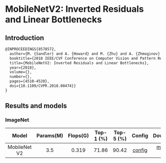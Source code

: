 # MobileNetV2: Inverted Residuals and Linear Bottlenecks

## Introduction

```latex
@INPROCEEDINGS{8578572,
  author={M. {Sandler} and A. {Howard} and M. {Zhu} and A. {Zhmoginov} and L. {Chen}},
  booktitle={2018 IEEE/CVF Conference on Computer Vision and Pattern Recognition},
  title={MobileNetV2: Inverted Residuals and Linear Bottlenecks},
  year={2018},
  volume={},
  number={},
  pages={4510-4520},
  doi={10.1109/CVPR.2018.00474}}
}
```

## Results and models

### ImageNet

|         Model         | Params(M) | Flops(G) | Top-1 (%) | Top-5 (%) | Config | Download |
|:---------------------:|:---------:|:--------:|:---------:|:---------:|:---------:|:--------:|
| MobileNet V2          | 3.5       | 0.319    | 71.86 | 90.42 | [config](https://github.com/open-mmlab/mmclassification/blob/master/configs/imagenet/mobilenet_v2_b32x8.py) | [model](https://download.openmmlab.com/mmclassification/v0/imagenet/mobilenet_v2_batch256_20200708-3b2dc3af.pth) &#124; [log](https://download.openmmlab.com/mmclassification/v0/imagenet/mobilenet_v2_batch256_20200708-3b2dc3af.log.json) |
